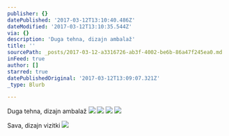 ```yaml
---
publisher: {}
datePublished: '2017-03-12T13:10:40.486Z'
dateModified: '2017-03-12T13:10:35.544Z'
via: {}
description: 'Duga tehna, dizajn ambalaž'
title: ''
sourcePath: _posts/2017-03-12-a3316726-ab3f-4002-be6b-86a47f245ea0.md
inFeed: true
author: []
starred: true
datePublishedOriginal: '2017-03-12T13:09:07.321Z'
_type: Blurb

---
```

Duga tehna, dizajn ambalaž
![](https://the-grid-user-content.s3-us-west-2.amazonaws.com/4f69fca4-3d2a-4eeb-9edb-b0930ff1d119.jpg)
![](https://the-grid-user-content.s3-us-west-2.amazonaws.com/4eeeb189-f246-49ef-a164-05945730a2ca.jpg)
![](https://the-grid-user-content.s3-us-west-2.amazonaws.com/47c6a6d7-326d-4f33-a0d8-7dd27d7ec06a.jpg)
![](https://the-grid-user-content.s3-us-west-2.amazonaws.com/c377e4ac-f0fe-4e46-b1d1-e6d457627b29.jpg)

Sava, dizajn vizitki
![](https://the-grid-user-content.s3-us-west-2.amazonaws.com/8bab3c31-55ee-4f21-b101-2141f7e69d95.jpg)